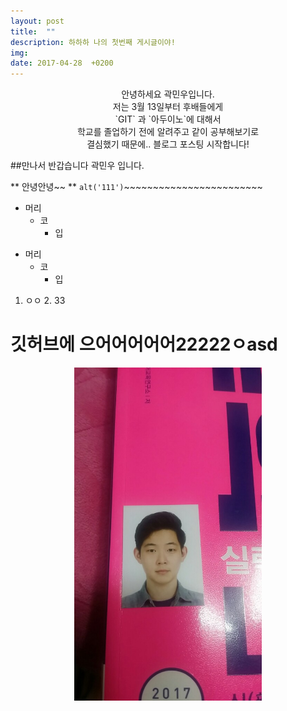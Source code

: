 ```yaml
---
layout: post
title:  ""
description: 하하하 나의 첫번째 게시글이야!
img:
date: 2017-04-28  +0200
---
```


<div align="center">
안녕하세요 곽민우입니다.<br>
저는 3월 13일부터 후배들에게<br>
`GIT` 과 `아두이노`에 대해서<br>
학교를 졸업하기 전에 알려주고 같이 공부해보기로<br>
결심했기 때문에.. 블로그 포스팅 시작합니다!<br>
</div>


##만나서 반갑습니다 곽민우 입니다.

** 안녕안녕~~ **
`alt('111')`~~~~~~~~~~~~~~~~~~~~~~~~


* 머리
	* 코
		* 입
        

+ 머리
  + 코
    + 입

1. ㅇㅇ
	2.	33
		

깃허브에 으어어어어어22222ㅇasd
=======================
<div align="center">
<img src="../img/2018-04-02/11.jpg" style="width: 300px">
</div>